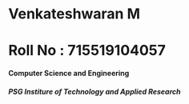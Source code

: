 # Venkateshwaran M
# Roll No : 715519104057
<h4>Computer Science and Engineering<h4>
<h5>PSG Institure of Technology and Applied Research<h5>

